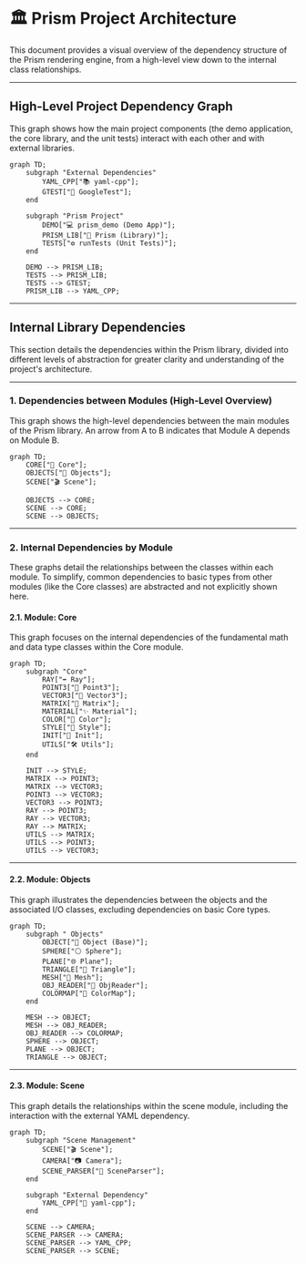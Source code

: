 # 🏛️ Prism Project Architecture

This document provides a visual overview of the dependency structure of the Prism rendering engine, from a high-level view down to the internal class relationships.

---

## High-Level Project Dependency Graph

This graph shows how the main project components (the demo application, the core library, and the unit tests) interact with each other and with external libraries.

```mermaid
graph TD;
    subgraph "External Dependencies"
        YAML_CPP["📚 yaml-cpp"];
        GTEST["🧪 GoogleTest"];
    end

    subgraph "Prism Project"
        DEMO["💻 prism_demo (Demo App)"];
        PRISM_LIB["🎨 Prism (Library)"];
        TESTS["⚙️ runTests (Unit Tests)"];
    end

    DEMO --> PRISM_LIB;
    TESTS --> PRISM_LIB;
    TESTS --> GTEST;
    PRISM_LIB --> YAML_CPP;
```

---

## Internal Library Dependencies

This section details the dependencies within the Prism library, divided into different levels of abstraction for greater clarity and understanding of the project's architecture.

---

### 1. Dependencies between Modules (High-Level Overview)

This graph shows the high-level dependencies between the main modules of the Prism library. An arrow from A to B indicates that Module A depends on Module B.

```mermaid
graph TD;
    CORE["🔧 Core"];
    OBJECTS["🧩 Objects"];
    SCENE["🎬 Scene"];

    OBJECTS --> CORE;
    SCENE --> CORE;
    SCENE --> OBJECTS;
```

---

### 2. Internal Dependencies by Module

These graphs detail the relationships between the classes within each module. To simplify, common dependencies to basic types from other modules (like the Core classes) are abstracted and not explicitly shown here.

#### 2.1. Module: Core

This graph focuses on the internal dependencies of the fundamental math and data type classes within the Core module.

```mermaid
graph TD;
    subgraph "Core"
        RAY["➡️ Ray"];
        POINT3["📍 Point3"];
        VECTOR3["📏 Vector3"];
        MATRIX["🧮 Matrix"];
        MATERIAL["✨ Material"];
        COLOR["🌈 Color"];
        STYLE["🎨 Style"];
        INIT["🔧 Init"];
        UTILS["🛠️ Utils"];
    end

    INIT --> STYLE;
    MATRIX --> POINT3;
    MATRIX --> VECTOR3;
    POINT3 --> VECTOR3;
    VECTOR3 --> POINT3;
    RAY --> POINT3;
    RAY --> VECTOR3;
    RAY --> MATRIX;
    UTILS --> MATRIX;
    UTILS --> POINT3;
    UTILS --> VECTOR3;
```

---

#### 2.2. Module: Objects

This graph illustrates the dependencies between the objects and the associated I/O classes, excluding dependencies on basic Core types.

```mermaid
graph TD;
    subgraph " Objects"
        OBJECT["🧩 Object (Base)"];
        SPHERE["⚪ Sphere"];
        PLANE["🌐 Plane"];
        TRIANGLE["🔺 Triangle"];
        MESH["🧊 Mesh"];
        OBJ_READER["📑 ObjReader"];
        COLORMAP["🌈 ColorMap"];
    end

    MESH --> OBJECT;
    MESH --> OBJ_READER;
    OBJ_READER --> COLORMAP;
    SPHERE --> OBJECT;
    PLANE --> OBJECT;
    TRIANGLE --> OBJECT;
```

---

#### 2.3. Module: Scene

This graph details the relationships within the scene module, including the interaction with the external YAML dependency.

```mermaid
graph TD;
    subgraph "Scene Management"
        SCENE["🎬 Scene"];
        CAMERA["📷 Camera"];
        SCENE_PARSER["📄 SceneParser"];
    end

    subgraph "External Dependency"
        YAML_CPP["📄 yaml-cpp"];
    end

    SCENE --> CAMERA;
    SCENE_PARSER --> CAMERA;
    SCENE_PARSER --> YAML_CPP;
    SCENE_PARSER --> SCENE;
```
